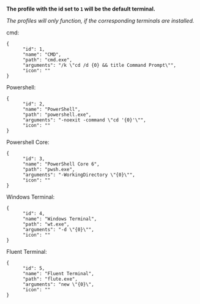 **The profile with the id set to `1` will be the default terminal.**

_The profiles will only function, if the corresponding terminals are installed._

cmd:
```
{
      "id": 1,
      "name": "CMD",
      "path": "cmd.exe",
      "arguments": "/k \"cd /d {0} && title Command Prompt\"",
      "icon": ""
}
```
Powershell:
```
{
      "id": 2,
      "name": "PowerShell",
      "path": "powershell.exe",
      "arguments": "-noexit -command \"cd '{0}'\"",
      "icon": ""
}
```
Powershell Core:
```
{
      "id": 3,
      "name": "PowerShell Core 6",
      "path": "pwsh.exe",
      "arguments": "-WorkingDirectory \"{0}\"",
      "icon": ""
}
```
Windows Terminal:
```
{
      "id": 4,
      "name": "Windows Terminal",
      "path": "wt.exe",
      "arguments": "-d \"{0}\"",
      "icon": ""
}
```
Fluent Terminal:
```
{
      "id": 5,
      "name": "Fluent Terminal",
      "path": "flute.exe",
      "arguments": "new \"{0}\",
      "icon": ""
}
```